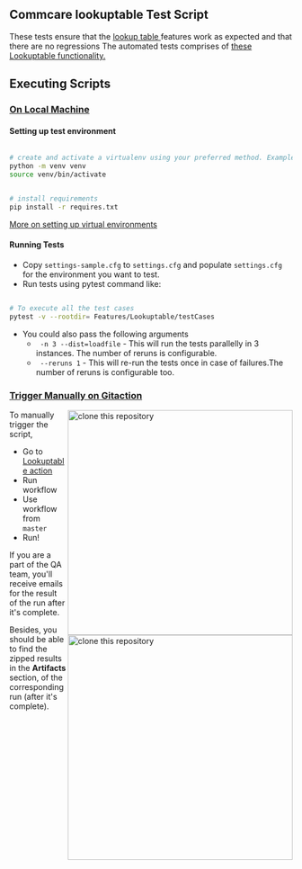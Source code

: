 ## Commcare lookuptable Test Script

These tests ensure that the [lookup table ](https://confluence.dimagi.com/display/commcarepublic/Lookup+Tables)features work as expected and that there are no regressions
The automated tests comprises of [these Lookuptable functionality.](https://docs.google.com/spreadsheets/d/1aTBv4zGeVuNTdnCyuleZbbpqOhPEGl0f78rcKAGWQHQ/edit#gid=1360466241)
## Executing Scripts

### <ins> On Local Machine </ins>

#### Setting up test environment

```sh

# create and activate a virtualenv using your preferred method. Example:
python -m venv venv
source venv/bin/activate


# install requirements
pip install -r requires.txt

```

[More on setting up virtual environments](https://confluence.dimagi.com/display/GTD/QA+and+Python+Virtual+Environments)


#### Running Tests


 -   Copy `settings-sample.cfg` to `settings.cfg` and populate `settings.cfg` for
the environment you want to test.
- Run tests using pytest command like:

```sh

# To execute all the test cases 
pytest -v --rootdir= Features/Lookuptable/testCases

```
- You could also pass the following arguments
  - ` -n 3 --dist=loadfile` - This will run the tests parallelly in 3 instances. The number of reruns is configurable.
  - ` --reruns 1` - This will re-run the tests once in case of failures.The number of reruns is configurable too.

### <ins> Trigger Manually on Gitaction </ins>

<img align="right" width="400" src="https://user-images.githubusercontent.com/67914792/168757107-3ce9bb6a-57b5-4c15-b20d-e7883bf9ed65.PNG" alt="clone this repository" />

To manually trigger the script,
  - Go to [Lookuptable action](https://github.com/dimagi/dimagi-qa/actions/lookup-table.yml)
  - Run workflow
  - Use workflow from ```master```
  - Run!

If you are a part of the QA team, you'll receive emails for the result of the run after it's complete. 

<img align="right" width="400" src="https://user-images.githubusercontent.com/67914792/168756705-88e4b330-b05a-4df2-a60c-7d45e8a2d002.PNG" alt="clone this repository" />

Besides, you should be able to find the zipped results in the **Artifacts** section, of the corresponding run (after it's complete).
